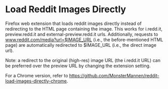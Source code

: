 # Load Reddit Images Directly
Firefox web extension that loads reddit images directly instead of redirecting to the HTML page containing the image. This works for i.redd.it, preview.redd.it and external-preview.redd.it urls. Additionally, requests to www.reddit.com/media?url=$IMAGE_URL (i.e., the before-mentioned HTML page) are automatically redirected to $IMAGE_URL (i.e., the direct image url).

Note: a redirect to the original (high-res) image URL (the i.redd.it URL) can be preferred over the preview URL by changing the extension setting.

For a Chrome version, refer to https://github.com/MonsterMannen/reddit-load-images-directly-chrome.
